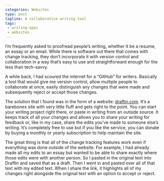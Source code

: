 ```yaml
---
categories: Websites
type: post
tagline: A collaborative writing tool
tags:
 - writing-apps
 - websites
---
```

I’m frequently asked to proofread people’s writing, whether it be a resume, an essay or an email. While there is software out there that comes with change tracking, they don’t incorporate it with version control and collaboration in a way that’s easy to use and straightforward enough for the less than tech-savvy.

A while back, I had scoured the internet for a “GitHub” for writers. Basically a tool that would give me version control, allow multiple people to collaborate at once, easily distinguish any changes that were made and subsequently reject or accept those changes.

The solution that I found was in the form of a website: [draftin.com](http://www.draftin.com). It’s a barebones site with very little fluff and gets right to the point. You can start your writing project right there, or paste in writing from an outside source. It keeps track of all your changes and allows you to share your writing for feedback or, like in my case, share the edits you’ve made to someone else’s writing. It’s completely free to use but if you like the service, you can donate by buying a monthly or yearly subscription to help maintain the site.

The great thing is that all of the change tracking features work even if everything was done outside of the website. For example, I had already made all my edits to an essay but wanted to be able to share exactly where those edits were with another person. So I pasted in the original text into DraftIn and saved that as a draft. Then I went in and pasted over all of that text with my edited text. When I share the link, it highlights all of my changes right alongside the original text with an option to accept or reject. 